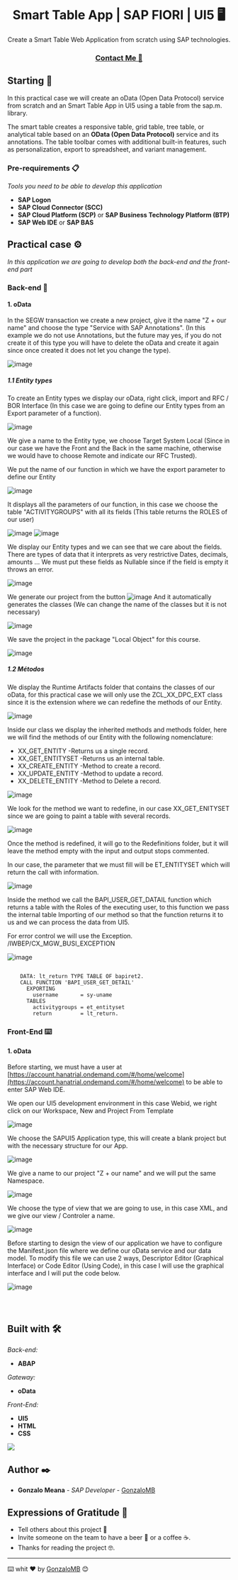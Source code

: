 <h1 align="center"> Smart Table App | SAP FIORI | UI5 🖥️ </h1>

<div align="center">
  Create a Smart Table Web Application from scratch using SAP technologies.
</div>
<div align="center">
  <h3>
    <a href="https://www.linkedin.com/in/gonzalo-meana-balseiro-90a523188/">
      Contact Me 📲
    </a>
  </h3>
</div>

## Starting 🚀
In this practical case we will create an oData (Open Data Protocol) service from scratch and an Smart Table App in UI5 using a table from the sap.m. library.

The smart table creates a responsive table, grid table, tree table, or analytical table based on an **OData (Open Data Protocol)** service and its annotations. The table toolbar comes with additional built-in features, such as personalization, export to spreadsheet, and variant management.

### Pre-requirements 📋

_Tools you need to be able to develop this application_

* **SAP Logon** 
* **SAP Cloud Connector (SCC)** 
* **SAP Cloud Platform (SCP)** or **SAP Business Technology Platform (BTP)**
* **SAP Web IDE** or **SAP BAS** 


## Practical case ⚙️

_In this application we are going to develop both the back-end and the front-end part_

### Back-end 🔩
#### 1. oData
In the SEGW transaction we create a new project, give it the name "Z + our name" and choose the type "Service with SAP Annotations". (In this example we do not use Annotations, but the future may yes, if you do not create it of this type you will have to delete the oData and create it again since once created it does not let you change the type).

![image](https://user-images.githubusercontent.com/55688528/134508689-2c90c75d-484f-4c9b-9505-2547082d0aea.png)

##### 1.1 Entity types
To create an Entity types we display our oData, right click, import and RFC / BOR Interface (In this case we are going to define our Entity types from an Export parameter of a function).

![image](https://user-images.githubusercontent.com/55688528/134508898-2b181f29-e3cb-46c5-9e9b-01a15d97bcc6.png)

We give a name to the Entity type, we choose Target System Local (Since in our case we have the Front and the Back in the same machine, otherwise we would have to choose Remote and indicate our RFC Trusted).

We put the name of our function in which we have the export parameter to define our Entity

![image](https://user-images.githubusercontent.com/55688528/134509322-41b1db38-a6cb-4beb-916f-fc79cb09cd78.png)


It displays all the parameters of our function, in this case we choose the table "ACTIVITYGROUPS" with all its fields (This table returns the ROLES of our user)

![image](https://user-images.githubusercontent.com/55688528/134509688-82b30870-f682-4463-bb48-a9f28eb504fc.png)
![image](https://user-images.githubusercontent.com/55688528/134510829-ee523695-6747-444e-b5dc-58439337e189.png)


We display our Entity types and we can see that we care about the fields. There are types of data that it interprets as very restrictive Dates, decimals, amounts ...
We must put these fields as Nullable since if the field is empty it throws an error.

![image](https://user-images.githubusercontent.com/55688528/134510132-bafcec8a-fb71-41bd-9925-b6a413623544.png)

We generate our project from the button ![image](https://user-images.githubusercontent.com/55688528/134386072-8624accc-8bcf-4acf-878f-49ebfc5f7257.png)
And it automatically generates the classes (We can change the name of the classes but it is not necessary)

![image](https://user-images.githubusercontent.com/55688528/134511071-0bae86d0-211d-4401-ab21-fe3ccea8ee44.png)

We save the project in the package "Local Object" for this course.

![image](https://user-images.githubusercontent.com/55688528/134511345-36c48b17-6b13-4041-903b-f677ae7a06c9.png)

##### 1.2 Métodos

We display the Runtime Artifacts folder that contains the classes of our oData, for this practical case we will only use the ZCL_XX_DPC_EXT class since it is the extension where we can redefine the methods of our Entity.

![image](https://user-images.githubusercontent.com/55688528/134511883-03332494-da34-437e-90c9-bc5c876996e8.png)

Inside our class we display the inherited methods and methods folder, here we will find the methods of our Entity with the following nomenclature:

* XX_GET_ENTITY -Returns us a single record.
* XX_GET_ENTITYSET -Returns us an internal table.
* XX_CREATE_ENTITY -Method to create a record.
* XX_UPDATE_ENTITY -Method to update a record.
* XX_DELETE_ENTITY -Method to Delete a record.

![image](https://user-images.githubusercontent.com/55688528/134512160-334da28c-0012-4e0b-af75-7c190a471aad.png)

We look for the method we want to redefine, in our case XX_GET_ENITYSET since we are going to paint a table with several records.

![image](https://user-images.githubusercontent.com/55688528/134512410-0407ebaa-c03a-45be-8f79-7eeca1ef805b.png)

Once the method is redefined, it will go to the Redefinitions folder, but it will leave the method empty with the input and output stops commented.

In our case, the parameter that we must fill will be ET_ENTITYSET which will return the call with information.

![image](https://user-images.githubusercontent.com/55688528/134513258-ac8ef55e-b763-401c-9bf0-de9bdaeb65f0.png)

Inside the method we call the BAPI_USER_GET_DATAIL function which returns a table with the Roles of the executing user, to this function we pass the internal table Importing of our method so that the function returns it to us and we can process the data from UI5.

For error control we will use the Exception.
/IWBEP/CX_MGW_BUSI_EXCEPTION

![image](https://user-images.githubusercontent.com/55688528/134515262-23230cbc-5dfc-4837-acf6-406f4197e3d0.png)

```abap

    DATA: lt_return TYPE TABLE OF bapiret2.
    CALL FUNCTION 'BAPI_USER_GET_DETAIL'
      EXPORTING
        username       = sy-uname
      TABLES
        activitygroups = et_entityset
        return         = lt_return.
```

### Front-End ⌨️

#### 1. oData
Before starting, we must have a user at [https://account.hanatrial.ondemand.com/#/home/welcome](https://account.hanatrial.ondemand.com/#/home/welcome) to be able to enter SAP
Web IDE.

We open our UI5 development environment in this case Webid, we right click on our Workspace, New and Project From Template

![image](https://user-images.githubusercontent.com/55688528/134516268-f3ee696c-905f-4520-8ef6-8dc96e9f44fd.png)

We choose the SAPUI5 Application type, this will create a blank project but with the necessary structure for our App.

![image](https://user-images.githubusercontent.com/55688528/134516445-a10e8053-4e2b-4d36-9a46-22ba9ce58881.png)

We give a name to our project "Z + our name" and we will put the same Namespace.

![image](https://user-images.githubusercontent.com/55688528/134517008-29305d15-5e82-4d09-8798-06ce7c5a9e1e.png)

We choose the type of view that we are going to use, in this case XML, and we give our view / Controler a name.

![image](https://user-images.githubusercontent.com/55688528/134517168-555fc396-1085-4369-bb3b-2d758a5c9b35.png)

Before starting to design the view of our application we have to configure the Manifest.json file where we define our oData service and our data model.
To modify this file we can use 2 ways, Descriptor Editor (Graphical Interface) or Code Editor (Using Code), in this case I will use the graphical interface and I will put the code below.

![image](https://user-images.githubusercontent.com/55688528/134521200-fb9d7533-2fa8-4a6a-a09f-995055e1f08e.png)



```js

      
```


## Built with 🛠️
_Back-end:_
* **ABAP**

_Gateway:_
* **oData**

_Front-End:_
* **UI5**
* **HTML**
* **CSS**

![](https://gocoding.org/wp-content/uploads/2019/07/SAP-OData-High-Level-Architecture.png?ezimgfmt=ng:webp/ngcb3)

## Author ✒️

* **Gonzalo Meana** - *SAP Developer* - [GonzaloMB](https://github.com/GonzaloMB)

## Expressions of Gratitude 🎁

* Tell others about this project 📢
* Invite someone on the team to have a beer 🍺 or a coffee ☕. 
* Thanks for reading the project 🤓.

---
⌨️ whit ❤️ by [GonzaloMB](https://github.com/GonzaloMB) 😊
